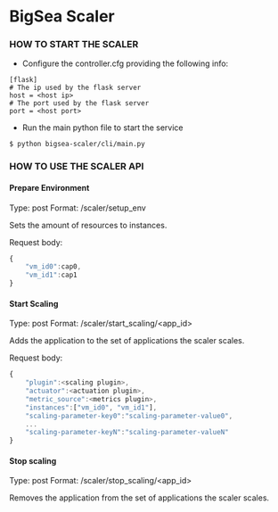 # BigSea Scaler

### HOW TO START THE SCALER ###

* Configure the controller.cfg providing the following info:
```
[flask]
# The ip used by the flask server
host = <host ip>
# The port used by the flask server
port = <host port>
```
* Run the main python file to start the service
```
$ python bigsea-scaler/cli/main.py
```

### HOW TO USE THE SCALER API ###


#### Prepare Environment

Type: post
Format: /scaler/setup_env

Sets the amount of resources to instances. 

Request body:
```javascript
{
	"vm_id0":cap0,
	"vm_id1":cap1
}
```

#### Start Scaling

Type: post
Format: /scaler/start_scaling/<app_id>

Adds the application to the set of applications the scaler scales. 

Request body:
```javascript
{
	"plugin":<scaling plugin>,
	"actuator":<actuation plugin>,
	"metric_source":<metrics plugin>,
	"instances":["vm_id0", "vm_id1"],
	"scaling-parameter-key0":"scaling-parameter-value0",
	...
	"scaling-parameter-keyN":"scaling-parameter-valueN"
}
```

#### Stop scaling

Type: post
Format: /scaler/stop_scaling/<app_id>

Removes the application from the set of applications the scaler scales.
